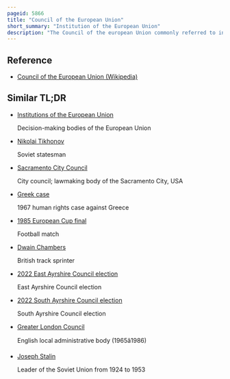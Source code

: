 ```yaml
---
pageid: 5866
title: "Council of the European Union"
short_summary: "Institution of the European Union"
description: "The Council of the european Union commonly referred to in the Treaties and other official Documents simply as the Council and informally known as the Council of Ministers is the third of the seven Institutions of the european Union as set out in the Treat. It is one of two legislative Bodies and together with the European Parliament serves to amend and approve or veto the Proposals of the european Commission, which holds the Right of Initiative."
---
```


## Reference

- [Council of the European Union (Wikipedia)](https://en.wikipedia.org/?curid=5866)

## Similar TL;DR

- [Institutions of the European Union](/tldr/en/institutions-of-the-european-union)

  Decision-making bodies of the European Union

- [Nikolai Tikhonov](/tldr/en/nikolai-tikhonov)

  Soviet statesman

- [Sacramento City Council](/tldr/en/sacramento-city-council)

  City council; lawmaking body of the Sacramento City, USA

- [Greek case](/tldr/en/greek-case)

  1967 human rights case against Greece

- [1985 European Cup final](/tldr/en/1985-european-cup-final)

  Football match

- [Dwain Chambers](/tldr/en/dwain-chambers)

  British track sprinter

- [2022 East Ayrshire Council election](/tldr/en/2022-east-ayrshire-council-election)

  East Ayrshire Council election

- [2022 South Ayrshire Council election](/tldr/en/2022-south-ayrshire-council-election)

  South Ayrshire Council election

- [Greater London Council](/tldr/en/greater-london-council)

  English local administrative body (1965â1986)

- [Joseph Stalin](/tldr/en/joseph-stalin)

  Leader of the Soviet Union from 1924 to 1953
